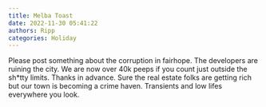 ```yaml
---
title: Melba Toast
date: 2022-11-30 05:41:22
authors: Ripp
categories: Holiday
---
```


 Please post something about the corruption in fairhope.
The developers are ruining the city. We are now over 40k peeps if you count just outside the sh*tty limits. Thanks in advance. Sure the real estate folks are getting rich but our town is becoming a crime haven. Transients and low lifes everywhere you look.